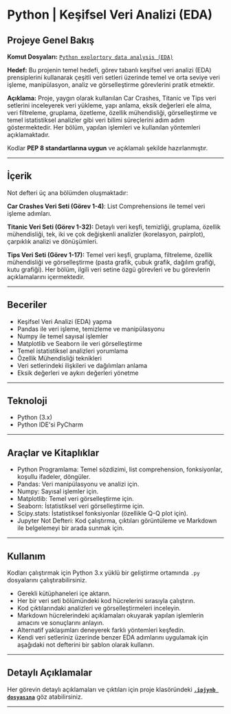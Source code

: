# Python | Keşifsel Veri Analizi (EDA)

## Projeye Genel Bakış

**Komut Dosyaları:** [`Python explortory data analysis (EDA)`](https://github.com/gulizsamgar/PYTHON-Exploratory-Data-Analysis-EDA-/tree/7fd08bbe35463160fb8912489da992ef9584b7c2/Scripts)

**Hedef:** Bu projenin temel hedefi, görev tabanlı keşifsel veri analizi (EDA) prensiplerini kullanarak çeşitli veri setleri üzerinde temel ve orta seviye veri işleme, manipülasyon, analiz ve görselleştirme görevlerini pratik etmektir.

**Açıklama:** Proje, yaygın olarak kullanılan Car Crashes, Titanic ve Tips veri setlerini inceleyerek veri yükleme, yapı anlama, eksik değerleri ele alma, veri filtreleme, gruplama, özetleme, özellik mühendisliği, görselleştirme ve temel istatistiksel analizler gibi veri bilimi süreçlerini adım adım göstermektedir. Her bölüm, yapılan işlemleri ve kullanılan yöntemleri açıklamaktadır.

Kodlar **PEP 8 standartlarına uygun** ve açıklamalı şekilde hazırlanmıştır.

---

## İçerik

Not defteri üç ana bölümden oluşmaktadır:

**Car Crashes Veri Seti (Görev 1-4)**: List Comprehensions ile temel veri işleme adımları.

**Titanic Veri Seti (Görev 1-32):** Detaylı veri keşfi, temizliği, gruplama, özellik mühendisliği, tek, iki ve çok değişkenli analizler (korelasyon, pairplot), çarpıklık analizi ve dönüşümleri.

**Tips Veri Seti (Görev 1-17):** Temel veri keşfi, gruplama, filtreleme, özellik mühendisliği ve görselleştirme (pasta grafik, çubuk grafik, dağılım grafiği, kutu grafiği).
Her bölüm, ilgili veri setine özgü görevleri ve bu görevlerin açıklamalarını içermektedir.

---

## Beceriler
- Keşifsel Veri Analizi (EDA) yapma
- Pandas ile veri işleme, temizleme ve manipülasyonu
- Numpy ile temel sayısal işlemler
- Matplotlib ve Seaborn ile veri görselleştirme
- Temel istatistiksel analizleri yorumlama
- Özellik Mühendisliği teknikleri
- Veri setlerindeki ilişkileri ve dağılımları anlama
- Eksik değerleri ve aykırı değerleri yönetme

---

## Teknoloji
- Python (3.x)
- Python IDE'si PyCharm

---

## Araçlar ve Kitaplıklar
- Python Programlama: Temel sözdizimi, list comprehension, fonksiyonlar, koşullu ifadeler, döngüler.
- Pandas: Veri manipülasyonu ve analizi için.
- Numpy: Sayısal işlemler için.
- Matplotlib: Temel veri görselleştirme için.
- Seaborn: İstatistiksel veri görselleştirme için.
- Scipy.stats: İstatistiksel fonksiyonlar (özellikle Q-Q plot için).
- Jupyter Not Defteri: Kod çalıştırma, çıktıları görüntüleme ve Markdown ile belgelemeyi bir arada sunmak için. 

---

## Kullanım
Kodları çalıştırmak için Python 3.x yüklü bir geliştirme ortamında `.py` dosyalarını çalıştırabilirsiniz.

- Gerekli kütüphaneleri içe aktarın.
- Her bir veri seti bölümündeki kod hücrelerini sırasıyla çalıştırın.
- Kod çıktılarındaki analizleri ve görselleştirmeleri inceleyin.
- Markdown hücrelerindeki açıklamaları okuyarak yapılan işlemlerin amacını ve sonuçlarını anlayın.
- Alternatif yaklaşımları deneyerek farklı yöntemleri keşfedin.
- Kendi veri setleriniz üzerinde benzer EDA adımlarını uygulamak için aşağıdaki not defterini bir şablon olarak kullanın.

---

## Detaylı Açıklamalar
Her görevin detaylı açıklamaları ve çıktıları için proje klasöründeki **[`.ipjynb dosyasına`]((https://github.com/gulizsamgar/PYTHON-Exploratory-Data-Analysis-EDA-/blob/04ea6692dd65f2c65794def2e0e3e914ffe6521a/Python_exploratory_data_analysis_(EDA).ipynb))** göz atabilirsiniz.

---
